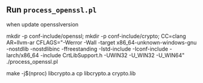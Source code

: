 
## Run ```process_openssl.pl```

when update opensslversion

mkdir -p conf-include/openssl;
mkdir -p conf-include/crypto;
CC=clang AR=llvm-ar CFLAGS="-Werror -Wall -target x86_64-unknown-windows-gnu -nostdlib -nostdlibinc -ffreestanding -Istd-include -Iconf-include -Iarch/x86_64 -include CrtLibSupport.h -UWIN32 -U_WIN32 -U_WIN64" ./process_openssl.pl

make -j$(nproc) libcrypto.a
cp libcrypto.a crypto.lib
